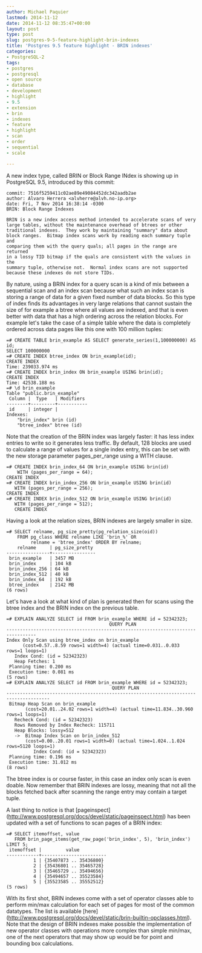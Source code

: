 ```yaml
---
author: Michael Paquier
lastmod: 2014-11-12
date: 2014-11-12 08:35:47+00:00
layout: post
type: post
slug: postgres-9-5-feature-highlight-brin-indexes
title: 'Postgres 9.5 feature highlight - BRIN indexes'
categories:
- PostgreSQL-2
tags:
- postgres
- postgresql
- open source
- database
- development
- highlight
- 9.5
- extension
- brin
- indexes
- feature
- highlight
- scan
- order
- sequential
- scale

---
```


A new index type, called BRIN or Block Range INdex is showing up in
PostgreSQL 9.5, introduced by this commit:

    commit: 7516f5259411c02ae89e49084452dc342aadb2ae
    author: Alvaro Herrera <alvherre@alvh.no-ip.org>
    date: Fri, 7 Nov 2014 16:38:14 -0300
    BRIN: Block Range Indexes

    BRIN is a new index access method intended to accelerate scans of very
    large tables, without the maintenance overhead of btrees or other
    traditional indexes.  They work by maintaining "summary" data about
    block ranges.  Bitmap index scans work by reading each summary tuple and
    comparing them with the query quals; all pages in the range are returned
    in a lossy TID bitmap if the quals are consistent with the values in the
    summary tuple, otherwise not.  Normal index scans are not supported
    because these indexes do not store TIDs.

By nature, using a BRIN index for a query scan is a kind of mix between a
sequential scan and an index scan because what such an index scan is storing
a range of data for a given fixed number of data blocks. So this type of
index finds its advantages in very large relations that cannot sustain the
size of for example a btree where all values are indexed, and that is even
better with data that has a high ordering across the relation blocks. For
example let's take the case of a simple table where the data is completely
ordered across data pages like this one with 100 million tuples:

    =# CREATE TABLE brin_example AS SELECT generate_series(1,100000000) AS id;
    SELECT 100000000
    =# CREATE INDEX btree_index ON brin_example(id);
    CREATE INDEX
	Time: 239033.974 ms
    =# CREATE INDEX brin_index ON brin_example USING brin(id);
    CREATE INDEX
	Time: 42538.188 ms
    =# \d brin_example
    Table "public.brin_example"
     Column |  Type   | Modifiers
    --------+---------+-----------
     id     | integer |
    Indexes:
        "brin_index" brin (id)
        "btree_index" btree (id)

Note that the creation of the BRIN index was largely faster: it has less
index entries to write so it generates less traffic. By default, 128 blocks
are used to calculate a range of values for a single index entry, this can
be set with the new storage parameter pages\_per\_range using a WITH clause.

    =# CREATE INDEX brin_index_64 ON brin_example USING brin(id)
        WITH (pages_per_range = 64);
    CREATE INDEX
    =# CREATE INDEX brin_index_256 ON brin_example USING brin(id)
       WITH (pages_per_range = 256);
    CREATE INDEX
    =# CREATE INDEX brin_index_512 ON brin_example USING brin(id)
       WITH (pages_per_range = 512);
       CREATE INDEX

Having a look at the relation sizes, BRIN indexes are largely smaller in
size.

    =# SELECT relname, pg_size_pretty(pg_relation_size(oid))
        FROM pg_class WHERE relname LIKE 'brin_%' OR
	         relname = 'btree_index' ORDER BY relname;
        relname     | pg_size_pretty
    ----------------+----------------
     brin_example   | 3457 MB
     brin_index     | 104 kB
     brin_index_256 | 64 kB
     brin_index_512 | 40 kB
     brin_index_64  | 192 kB
     btree_index    | 2142 MB
    (6 rows)

Let's have a look at what kind of plan is generated then for scans using
the btree index and the BRIN index on the previous table.

    =# EXPLAIN ANALYZE SELECT id FROM brin_example WHERE id = 52342323;
                                          QUERY PLAN
    ---------------------------------------------------------------------------------
    Index Only Scan using btree_index on brin_example
          (cost=0.57..8.59 rows=1 width=4) (actual time=0.031..0.033 rows=1 loops=1)
       Index Cond: (id = 52342323)
       Heap Fetches: 1
     Planning time: 0.200 ms
     Execution time: 0.081 ms
    (5 rows)
	=# EXPLAIN ANALYZE SELECT id FROM brin_example WHERE id = 52342323;
                                           QUERY PLAN
	--------------------------------------------------------------------------------------
	 Bitmap Heap Scan on brin_example
           (cost=20.01..24.02 rows=1 width=4) (actual time=11.834..30.960 rows=1 loops=1)
       Recheck Cond: (id = 52342323)
       Rows Removed by Index Recheck: 115711
       Heap Blocks: lossy=512
       ->  Bitmap Index Scan on brin_index_512
	       (cost=0.00..20.01 rows=1 width=0) (actual time=1.024..1.024 rows=5120 loops=1)
              Index Cond: (id = 52342323)
     Planning time: 0.196 ms
     Execution time: 31.012 ms
	(8 rows)

The btree index is or course faster, in this case an index only scan is even
doable. Now remember that BRIN indexes are lossy, meaning that not all the
blocks fetched back after scanning the range entry may contain a target tuple.

A last thing to notice is that [pageinspect]
(http://www.postgresql.org/docs/devel/static/pageinspect.html) has been
updated with a set of functions to scan pages of a BRIN index:

    =# SELECT itemoffset, value
       FROM brin_page_items(get_raw_page('brin_index', 5), 'brin_index') LIMIT 5;
     itemoffset |         value
    ------------+------------------------
              1 | {35407873 .. 35436800}
              2 | {35436801 .. 35465728}
              3 | {35465729 .. 35494656}
              4 | {35494657 .. 35523584}
              5 | {35523585 .. 35552512}
    (5 rows)

With its first shot, BRIN indexes come with a set of operator classes able
to perform min/max calculation for each set of pages for most of the common
datatypes. The list is available [here]
(http://www.postgresql.org/docs/devel/static/brin-builtin-opclasses.html).
Note that the design of BRIN indexes make possible the implementation of
new operator classes with operations more complex than simple min/max, one
of the next operators that may show up would be for point and bounding box
calculations.
